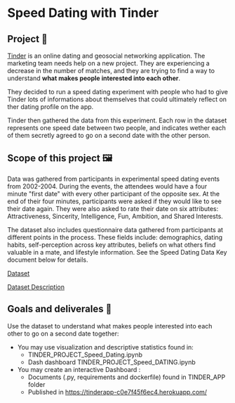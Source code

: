 # Speed Dating with Tinder

## Project 🚧
<a href="https://tinder.com/" target="_blank">Tinder</a> is an online dating and geosocial networking application. 
The marketing team needs help on a new project. They are experiencing a decrease in the number of matches, and they are trying to find a way to understand **what makes people interested into each other**. 

They decided to run a speed dating experiment with people who had to give Tinder lots of informations about themselves that could ultimately reflect on ther dating profile on the app.

Tinder then gathered the data from this experiment. Each row in the dataset represents one speed date between two people, and indicates wether each of them secretly agreed to go on a second date with the other person.

## Scope of this project 🖼️

Data was gathered from participants in experimental speed dating events from 2002-2004. During the events, the attendees would have a four minute "first date" with every other participant of the opposite sex. At the end of their four minutes, participants were asked if they would like to see their date again. They were also asked to rate their date on six attributes: Attractiveness, Sincerity, Intelligence, Fun, Ambition, and Shared Interests.

The dataset also includes questionnaire data gathered from participants at different points in the process. These fields include: demographics, dating habits, self-perception across key attributes, beliefs on what others find valuable in a mate, and lifestyle information. See the Speed Dating Data Key document below for details.

[Dataset](https://full-stack-assets.s3.eu-west-3.amazonaws.com/M03-EDA/Speed+Dating+Data.csv)

[Dataset Description](https://full-stack-assets.s3.eu-west-3.amazonaws.com/M03-EDA/Speed+Dating+Data+Key.doc)

## Goals and deliverales 🎯
Use the dataset to understand what makes people interested into each other to go on a second date together:
* You may use visualization and descriptive statistics found in:
    - TINDER_PROJECT_Speed_Dating.ipynb 
    - Dash dashboard TINDER_PROJECT_Speed_DATING.ipynb
* You may create an interactive Dashboard :
    - Documents (.py, requirements and dockerfile) found in TINDER_APP folder
    - Published in https://tinderapp-c0e7f45f6ec4.herokuapp.com/
